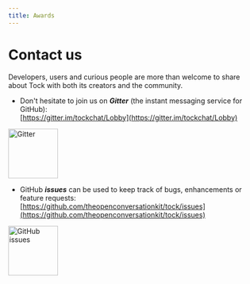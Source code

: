 ```yaml
---
title: Awards
---
```


# Contact us

Developers, users and curious people are more than welcome to share about Tock with both its creators and the community.

* Don't hesitate to join us on ***Gitter*** (the instant messaging service for GitHub):<br />
[https://gitter.im/tockchat/Lobby](https://gitter.im/tockchat/Lobby)

<a href="https://gitter.im/tockchat/Lobby"
target="gitter">
<img alt="Gitter" 
src="https://lh3.googleusercontent.com/FtFJAWed4C9V_-IKFfQsMFcWJslJgqTqqjzxl0ueK52VmnW_i-yMwZ4oScLRfiXlIA=s180" 
style="width: 100px;">
</a>

* GitHub ***issues*** can be used to keep track of bugs, enhancements or feature requests:<br />
[https://github.com/theopenconversationkit/tock/issues](https://github.com/theopenconversationkit/tock/issues)

<a href="https://github.com/theopenconversationkit/tock/issues"
target="issues">
<img alt="GitHub issues" 
src="https://github.githubassets.com/images/modules/logos_page/GitHub-Mark.png" 
style="width: 100px;">
</a>

